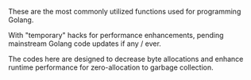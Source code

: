 These are the most commonly utilized functions used for programming Golang.

With "temporary" hacks for performance enhancements, pending mainstream Golang code updates if any / ever.

The codes here are designed to decrease byte allocations and enhance runtime performance for zero-allocation to garbage collection.

